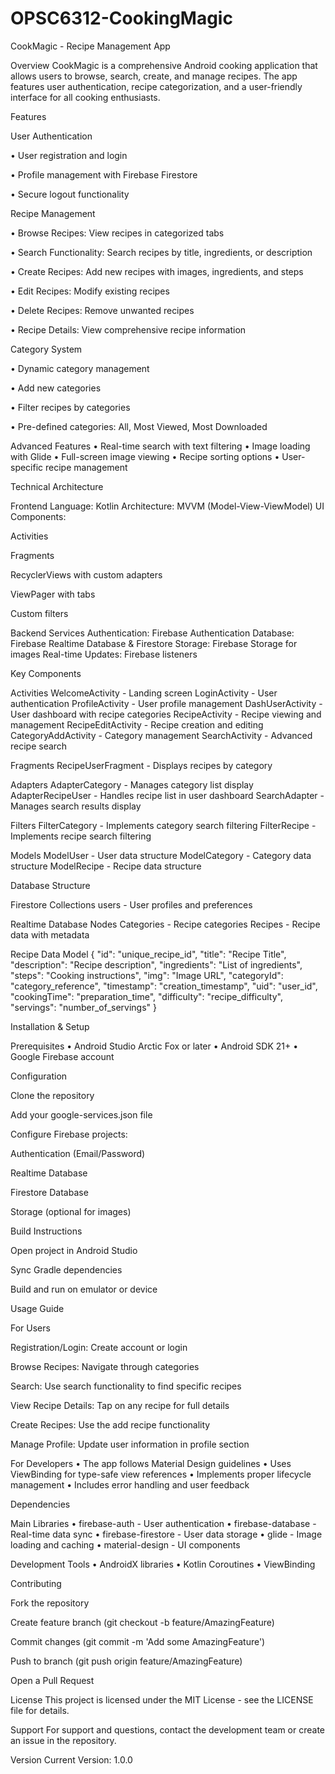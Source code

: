 # OPSC6312-CookingMagic
CookMagic - Recipe Management App

Overview
CookMagic is a comprehensive Android cooking application that allows users to browse, search, create, and manage recipes. The app features user authentication, recipe categorization, and a user-friendly interface for all cooking enthusiasts.

Features

User Authentication

• User registration and login

• Profile management with Firebase Firestore

• Secure logout functionality

Recipe Management

• Browse Recipes: View recipes in categorized tabs

• Search Functionality: Search recipes by title, ingredients, or description

• Create Recipes: Add new recipes with images, ingredients, and steps

• Edit Recipes: Modify existing recipes

• Delete Recipes: Remove unwanted recipes

• Recipe Details: View comprehensive recipe information

Category System

• Dynamic category management

• Add new categories

• Filter recipes by categories

• Pre-defined categories: All, Most Viewed, Most Downloaded

Advanced Features
• Real-time search with text filtering
• Image loading with Glide
• Full-screen image viewing
• Recipe sorting options
• User-specific recipe management

Technical Architecture

Frontend
Language: Kotlin
Architecture: MVVM (Model-View-ViewModel)
UI Components:

Activities

Fragments

RecyclerViews with custom adapters

ViewPager with tabs

Custom filters

Backend Services
Authentication: Firebase Authentication
Database: Firebase Realtime Database & Firestore
Storage: Firebase Storage for images
Real-time Updates: Firebase listeners

Key Components

Activities
WelcomeActivity - Landing screen
LoginActivity - User authentication
ProfileActivity - User profile management
DashUserActivity - User dashboard with recipe categories
RecipeActivity - Recipe viewing and management
RecipeEditActivity - Recipe creation and editing
CategoryAddActivity - Category management
SearchActivity - Advanced recipe search

Fragments
RecipeUserFragment - Displays recipes by category

Adapters
AdapterCategory - Manages category list display
AdapterRecipeUser - Handles recipe list in user dashboard
SearchAdapter - Manages search results display

Filters
FilterCategory - Implements category search filtering
FilterRecipe - Implements recipe search filtering

Models
ModelUser - User data structure
ModelCategory - Category data structure
ModelRecipe - Recipe data structure

Database Structure

Firestore Collections
users - User profiles and preferences

Realtime Database Nodes
Categories - Recipe categories
Recipes - Recipe data with metadata

Recipe Data Model
{
"id": "unique_recipe_id",
"title": "Recipe Title",
"description": "Recipe description",
"ingredients": "List of ingredients",
"steps": "Cooking instructions",
"img": "Image URL",
"categoryId": "category_reference",
"timestamp": "creation_timestamp",
"uid": "user_id",
"cookingTime": "preparation_time",
"difficulty": "recipe_difficulty",
"servings": "number_of_servings"
}

Installation & Setup

Prerequisites
• Android Studio Arctic Fox or later
• Android SDK 21+
• Google Firebase account

Configuration

Clone the repository

Add your google-services.json file

Configure Firebase projects:

Authentication (Email/Password)

Realtime Database

Firestore Database

Storage (optional for images)

Build Instructions

Open project in Android Studio

Sync Gradle dependencies

Build and run on emulator or device

Usage Guide

For Users

Registration/Login: Create account or login

Browse Recipes: Navigate through categories

Search: Use search functionality to find specific recipes

View Recipe Details: Tap on any recipe for full details

Create Recipes: Use the add recipe functionality

Manage Profile: Update user information in profile section

For Developers
• The app follows Material Design guidelines
• Uses ViewBinding for type-safe view references
• Implements proper lifecycle management
• Includes error handling and user feedback

Dependencies

Main Libraries
• firebase-auth - User authentication
• firebase-database - Real-time data sync
• firebase-firestore - User data storage
• glide - Image loading and caching
• material-design - UI components

Development Tools
• AndroidX libraries
• Kotlin Coroutines
• ViewBinding

Contributing

Fork the repository

Create feature branch (git checkout -b feature/AmazingFeature)

Commit changes (git commit -m 'Add some AmazingFeature')

Push to branch (git push origin feature/AmazingFeature)

Open a Pull Request

License
This project is licensed under the MIT License - see the LICENSE file for details.

Support
For support and questions, contact the development team or create an issue in the repository.

Version
Current Version: 1.0.0
